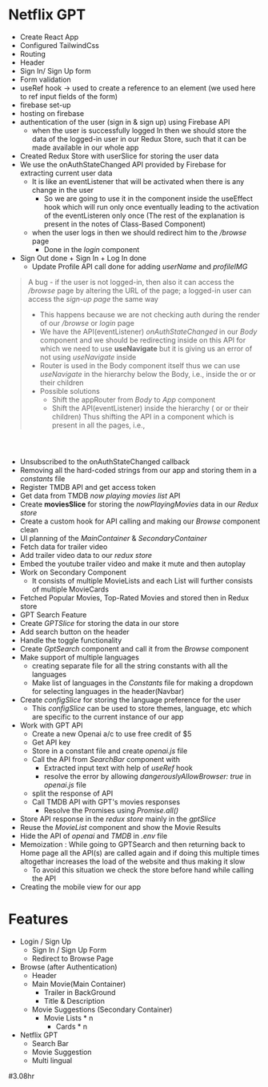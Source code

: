 # Netflix GPT

- Create React App
- Configured TailwindCss
- Routing
- Header
- Sign In/ Sign Up form
- Form validation
- useRef hook -> used to create a reference to an element (we used here to ref input fields of the form)
- firebase set-up
- hosting on firebase
- authentication of the user (sign in & sign up) using Firebase API 
    - when the user is successfully logged In then we should store the data of the logged-in user in our Redux Store, such that it can be made available in our whole app
- Created Redux Store with userSlice for storing the user data
- We use the onAuthStateChanged API provided by Firebase for extracting current user data
    - It is like an eventListener that will be activated when there is any change in the user
        - So we are going to use it in the *<BODY />* component inside the useEffect hook which will run only once eventually leading to the activation of the eventListeren only once (The rest of the explanation is present in the notes of Class-Based Component)
    - when the user logs in then we should redirect him to the */browse* page
        - Done in the *login* component
- Sign Out done + Sign In + Log In done
    - Update Profile API call done for adding *userName* and *profileIMG*
> A bug - if the user is not logged-in, then also it can access the */browse* page by altering the URL of the page; a logged-in user can access the *sign-up page* the same way
> * This happens because we are not checking auth during the render of our */browse* or *login* page
> * We have the API(eventListener) *onAuthStateChanged* in our *Body* component and we should be redirecting inside on this API for which we need to use **useNavigate** but it is giving us an error of not using *useNavigate* inside <Router> 
> * Router is used in the Body component itself thus we can use *useNavigate* in the hierarchy below the Body, i.e., inside the *<Login />* or *<Browse />* or their children
> * Possible solutions 
>   - Shift the appRouter from *Body* to *App* component  
>   - Shift the API(eventListener) inside the hierarchy (*<Login />* or *<Browse />* or their children)
> Thus shifting the API in a component which is present in all the pages, i.e., **<Header />** 
- Unsubscribed to the onAuthStateChanged callback
- Removing all the hard-coded strings from our app and storing them in a *constants* file
- Register TMDB API and get access token
- Get data from TMDB *now playing movies list* API
- Create **moviesSlice** for storing the *nowPlayingMovies* data in our *Redux store*
- Create a custom hook for API calling and making our *Browse* component clean
- UI planning of the *MainContainer* & *SecondaryContainer*
- Fetch data for trailer video
- Add trailer video data to our *redux store*
- Embed the youtube trailer video and make it mute and then autoplay  
- Work on Secondary Component
    - It consists of multiple MovieLists and each List will further consists of multiple MovieCards
- Fetched Popular Movies, Top-Rated Movies and stored then in Redux store
- GPT Search Feature
- Create *GPTSlice* for storing the data in our store
- Add search button on the header
- Handle the toggle functionality
- Create *GptSearch* component and call it from the *Browse* component
- Make support of multiple languages
    - creating separate file for all the string constants with all the languages 
    - Make list of languages in the *Constants* file for making a dropdown for selecting languages in the header(Navbar)
- Create *configSlice* for storing the language preference for the user
    - This *configSlice* can be used to store themes, language, etc which are specific to the current instance of our app
- Work with GPT API
    - Create a new Openai a/c to use free credit of $5 
    - Get API key
    - Store in a constant file and create *openai.js* file
    - Call the API from *SearchBar* component with
        - Extracted input text with help of *useRef* hook
        - resolve the error by allowing *dangerouslyAllowBrowser: true* in *openai.js* file
    - split the response of API
    - Call TMDB API with GPT's movies responses 
        - Resolve the Promises using *Promise.all()*
- Store API response in the *redux store* mainly in the *gptSlice*
- Reuse the *MovieList* component and show the Movie Results
- Hide the API of *openai* and *TMDB* in *.env* file 
- Memoization : While going to GPTSearch and then returning back to Home page all the API(s) are called again and if doing this multiple times altogethar increases the load of the website and thus making it slow
    - To avoid this situation we check the store before hand while calling the API
- Creating the mobile view for our app


# Features
- Login / Sign Up
    - Sign In / Sign Up Form
    - Redirect to Browse Page
- Browse (after Authentication)
    - Header
    - Main Movie(Main Container)
        - Trailer in BackGround
        - Title & Description
    - Movie Suggestions (Secondary Container)
        - Movie Lists * n
            - Cards * n
- Netflix GPT
    - Search Bar
    - Movie Suggestion
    - Multi lingual


#3.08hr